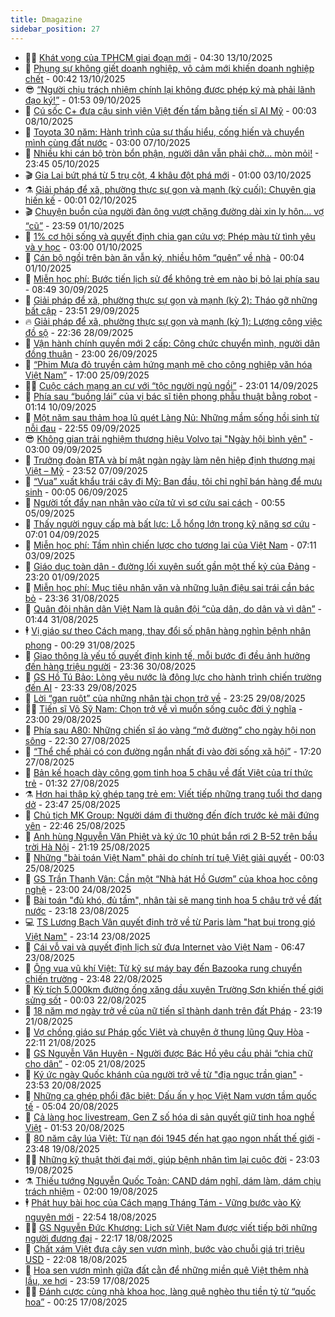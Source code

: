 ```yaml
---
title: Dmagazine
sidebar_position: 27
---
```


<!-- dantri-dmagazine:START -->
- 👨‍🏫 [Khát vọng của TPHCM giai đoạn mới](https://dantri.com.vn/thoi-su/khat-vong-cua-tphcm-giai-doan-moi-20251011135704438.htm) - 04:30 13/10/2025
- 🎡 [Phụng sự không giết doanh nghiệp, vô cảm mới khiến doanh nghiệp chết](https://dantri.com.vn/kinh-doanh/phung-su-khong-giet-doanh-nghiep-vo-cam-moi-khien-doanh-nghiep-chet-20251013055423123.htm) - 00:42 13/10/2025
- 😎 [“Người chịu trách nhiệm chính lại không được phép ký mà phải lãnh đạo ký!”](https://dantri.com.vn/noi-vu/nguoi-chiu-trach-nhiem-chinh-lai-khong-duoc-phep-ky-ma-phai-lanh-dao-ky-20251008231032965.htm) - 01:53 09/10/2025
- 🦍 [Cú sốc C+ đưa cậu sinh viên Việt đến tấm bằng tiến sĩ AI Mỹ](https://dantri.com.vn/khoa-hoc/cu-soc-c-dua-cau-sinh-vien-viet-den-tam-bang-tien-si-ai-my-20251006174751490.htm) - 00:03 08/10/2025
- 🦣 [Toyota 30 năm: Hành trình của sự thấu hiểu, cống hiến và chuyển mình cùng đất nước](https://dantri.com.vn/o-to-xe-may/toyota-30-nam-hanh-trinh-cua-su-thau-hieu-cong-hien-va-chuyen-minh-cung-dat-nuoc-20251006105643207.htm) - 03:00 07/10/2025
- 💼 [Nhiều khi cán bộ tròn bổn phận, người dân vẫn phải chờ... mòn mỏi!](https://dantri.com.vn/noi-vu/nhieu-khi-can-bo-tron-bon-phan-nguoi-dan-van-phai-cho-mon-moi-20251005215832777.htm) - 23:45 05/10/2025
- 🎬 [Gia Lai bứt phá từ 5 trụ cột, 4 khâu đột phá mới](https://dantri.com.vn/thoi-su/gia-lai-but-pha-tu-5-tru-cot-4-khau-dot-pha-moi-20251003175225791.htm) - 01:00 03/10/2025
- ⚗️ [Giải pháp để xã, phường thực sự gọn và mạnh &lpar;kỳ cuối&rpar;: Chuyên gia hiến kế](https://dantri.com.vn/thoi-su/giai-phap-de-xa-phuong-thuc-su-gon-va-manh-ky-cuoi-chuyen-gia-hien-ke-20250930100812514.htm) - 00:01 02/10/2025
- 🎬 [Chuyện buồn của người đàn ông vượt chặng đường dài xin ly hôn… vợ “cũ”](https://dantri.com.vn/noi-vu/chuyen-buon-cua-nguoi-dan-ong-vuot-chang-duong-dai-xin-ly-hon-vo-cu-20251001210855761.htm) - 23:59 01/10/2025
- 🤖 [1% cơ hội sống và quyết định chia gan cứu vợ: Phép màu từ tình yêu và y học](https://dantri.com.vn/suc-khoe/1-co-hoi-song-va-quyet-dinh-chia-gan-cuu-vo-phep-mau-tu-tinh-yeu-va-y-hoc-20251001092655201.htm) - 03:00 01/10/2025
- 🚦 [Cán bộ ngồi trên bàn ăn vẫn ký, nhiều hôm “quên” về nhà](https://dantri.com.vn/noi-vu/can-bo-ngoi-tren-ban-an-van-ky-nhieu-hom-quen-ve-nha-20250930220737338.htm) - 00:04 01/10/2025
- 🦏 [Miễn học phí: Bước tiến lịch sử để không trẻ em nào bị bỏ lại phía sau](https://dantri.com.vn/giao-duc/mien-hoc-phi-buoc-tien-lich-su-de-khong-tre-em-nao-bi-bo-lai-phia-sau-20251001005044398.htm) - 08:49 30/09/2025
- 🌁 [Giải pháp để xã, phường thực sự gọn và mạnh &lpar;kỳ 2&rpar;: Tháo gỡ những bất cập](https://dantri.com.vn/thoi-su/giai-phap-de-xa-phuong-thuc-su-gon-va-manh-ky-2-thao-go-nhung-bat-cap-20250929101407597.htm) - 23:51 29/09/2025
- 🔥 [Giải pháp để xã, phường thực sự gọn và mạnh &lpar;kỳ 1&rpar;: Lượng công việc đồ sộ](https://dantri.com.vn/thoi-su/giai-phap-de-xa-phuong-thuc-su-gon-va-manh-ky-1-luong-cong-viec-do-so-20250928103952089.htm) - 22:36 28/09/2025
- 🎊 [Vận hành chính quyền mới 2 cấp: Công chức chuyển mình, người dân đồng thuận](https://dantri.com.vn/noi-vu/van-hanh-chinh-quyen-moi-2-cap-cong-chuc-chuyen-minh-nguoi-dan-dong-thuan-20250926195158243.htm) - 23:00 26/09/2025
- 🐻 [“Phim Mưa đỏ truyền cảm hứng mạnh mẽ cho công nghiệp văn hóa Việt Nam”](https://dantri.com.vn/thoi-su/phim-mua-do-truyen-cam-hung-manh-me-cho-cong-nghiep-van-hoa-viet-nam-20250925223044538.htm) - 17:00 25/09/2025
- 👨‍🏫 [Cuộc cách mạng an cư với “tộc người ngủ ngồi”](https://dantri.com.vn/thoi-su/cuoc-cach-mang-an-cu-voi-toc-nguoi-ngu-ngoi-20250911145830899.htm) - 23:01 14/09/2025
- 🧰 [Phía sau “buồng lái” của vị bác sĩ tiên phong phẫu thuật bằng robot](https://dantri.com.vn/suc-khoe/phia-sau-buong-lai-cua-vi-bac-si-tien-phong-phau-thuat-bang-robot-20250908202149136.htm) - 01:14 10/09/2025
- 💯 [Một năm sau thảm họa lũ quét Làng Nủ: Những mầm sống hồi sinh từ nỗi đau](https://dantri.com.vn/thoi-su/mot-nam-sau-tham-hoa-lu-quet-lang-nu-nhung-mam-song-hoi-sinh-tu-noi-dau-20250908215817255.htm) - 22:55 09/09/2025
- 😎 [Không gian trải nghiệm thương hiệu Volvo tại &quot;Ngày hội bình yên&quot;](https://dantri.com.vn/o-to-xe-may/khong-gian-trai-nghiem-thuong-hieu-volvo-tai-ngay-hoi-binh-yen-20250909091624122.htm) - 03:00 09/09/2025
- 🤖 [Trưởng đoàn BTA và bí mật ngàn ngày làm nên hiệp định thương mại Việt – Mỹ](https://dantri.com.vn/kinh-doanh/truong-doan-bta-va-bi-mat-ngan-ngay-lam-nen-hiep-dinh-thuong-mai-viet-my-20250825225637734.htm) - 23:52 07/09/2025
- 🤔 [“Vua” xuất khẩu trái cây đi Mỹ: Ban đầu, tôi chỉ nghĩ bán hàng để mưu sinh](https://dantri.com.vn/kinh-doanh/vua-xuat-khau-trai-cay-di-my-ban-dau-toi-chi-nghi-ban-hang-de-muu-sinh-20250831081956193.htm) - 00:05 06/09/2025
- 💼 [Người tốt đẩy nạn nhân vào cửa tử vì sơ cứu sai cách](https://dantri.com.vn/suc-khoe/nguoi-tot-day-nan-nhan-vao-cua-tu-vi-so-cuu-sai-cach-20250811125432275.htm) - 00:55 05/09/2025
- 🎊 [Thấy người nguy cấp mà bất lực: Lỗ hổng lớn trong kỹ năng sơ cứu](https://dantri.com.vn/suc-khoe/thay-nguoi-nguy-cap-ma-bat-luc-lo-hong-lon-trong-ky-nang-so-cuu-20250811123314183.htm) - 07:01 04/09/2025
- 🦆 [Miễn học phí: Tầm nhìn chiến lược cho tương lai của Việt Nam](https://dantri.com.vn/giao-duc/mien-hoc-phi-tam-nhin-chien-luoc-cho-tuong-lai-cua-viet-nam-20251002055532045.htm) - 07:11 03/09/2025
- 🦒 [Giáo dục toàn dân - đường lối xuyên suốt gần một thế kỷ của Đảng](https://dantri.com.vn/giao-duc/giao-duc-toan-dan-duong-loi-xuyen-suot-gan-mot-the-ky-cua-dang-20251001002431755.htm) - 23:20 01/09/2025
- 👺 [Miễn học phí: Mục tiêu nhân văn và những luận điệu sai trái cần bác bỏ](https://dantri.com.vn/giao-duc/mien-hoc-phi-muc-tieu-nhan-van-va-nhung-luan-dieu-sai-trai-can-bac-bo-20250930224826469.htm) - 23:36 31/08/2025
- 🦍 [Quân đội nhân dân Việt Nam là quân đội “của dân, do dân và vì dân”](https://dantri.com.vn/thoi-su/quan-doi-nhan-dan-viet-nam-la-quan-doi-cua-dan-do-dan-va-vi-dan-20250830232314687.htm) - 01:44 31/08/2025
- 🕴 [Vị giáo sư theo Cách mạng, thay đổi số phận hàng nghìn bệnh nhân phong](https://dantri.com.vn/suc-khoe/vi-giao-su-theo-cach-mang-thay-doi-so-phan-hang-nghin-benh-nhan-phong-20250830203647811.htm) - 00:29 31/08/2025
- 🤖 [Giao thông là yếu tố quyết định kinh tế, mỗi bước đi đều ảnh hưởng đến hàng triệu người](https://dantri.com.vn/thoi-su/giao-thong-la-yeu-to-quyet-dinh-kinh-te-moi-buoc-di-deu-anh-huong-den-hang-trieu-nguoi-20250825214432029.htm) - 23:36 30/08/2025
- 🐲 [GS Hồ Tú Bảo: Lòng yêu nước là động lực cho hành trình chiến trường đến AI](https://dantri.com.vn/cong-nghe/gs-ho-tu-bao-long-yeu-nuoc-la-dong-luc-cho-hanh-trinh-chien-truong-den-ai-20250827174822675.htm) - 23:33 29/08/2025
- 🦏 [Lời “gan ruột” của những nhân tài chọn trở về](https://dantri.com.vn/khoa-hoc/loi-gan-ruot-cua-nhung-nhan-tai-chon-tro-ve-20250828225942356.htm) - 23:25 29/08/2025
- 🧑‍💻 [Tiến sĩ Võ Sỹ Nam: Chọn trở về vì muốn sống cuộc đời ý nghĩa](https://dantri.com.vn/giao-duc/tien-si-vo-sy-nam-chon-tro-ve-vi-muon-song-cuoc-doi-y-nghia-20250829144107139.htm) - 23:00 29/08/2025
- 👺 [Phía sau A80: Những chiến sĩ áo vàng “mở đường” cho ngày hội non sông](https://dantri.com.vn/thoi-su/phia-sau-a80-nhung-chien-si-ao-vang-mo-duong-cho-ngay-hoi-non-song-20250827172818609.htm) - 22:30 27/08/2025
- 🦆 [“Thể chế phải có con đường ngắn nhất đi vào đời sống xã hội”](https://dantri.com.vn/thoi-su/the-che-phai-co-con-duong-ngan-nhat-di-vao-doi-song-xa-hoi-20250827234830168.htm) - 17:20 27/08/2025
- 🐘 [Bản kế hoạch dày công gom tinh hoa 5 châu về đất Việt của trí thức trẻ](https://dantri.com.vn/khoa-hoc/ban-ke-hoach-day-cong-gom-tinh-hoa-5-chau-ve-dat-viet-cua-tri-thuc-tre-20250825173538692.htm) - 01:32 27/08/2025
- ⚗️ [Hơn hai thập kỷ ghép tạng trẻ em: Viết tiếp những trang tuổi thơ dang dở](https://dantri.com.vn/suc-khoe/hon-hai-thap-ky-ghep-tang-tre-em-viet-tiep-nhung-trang-tuoi-tho-dang-do-20250825170836595.htm) - 23:47 25/08/2025
- 🫶 [Chủ tịch MK Group: Người dám đi thường đến đích trước kẻ mãi đứng yên](https://dantri.com.vn/kinh-doanh/chu-tich-mk-group-nguoi-dam-di-thuong-den-dich-truoc-ke-mai-dung-yen-20250817171938482.htm) - 22:46 25/08/2025
- 🚀 [Anh hùng Nguyễn Văn Phiệt và ký ức 10 phút bắn rơi 2 B-52 trên bầu trời Hà Nội](https://dantri.com.vn/khoa-hoc/anh-hung-nguyen-van-phiet-va-ky-uc-10-phut-ban-roi-2-b-52-tren-bau-troi-ha-noi-20250825100908538.htm) - 21:19 25/08/2025
- 💼 [Những &quot;bài toán Việt Nam&quot; phải do chính trí tuệ Việt giải quyết](https://dantri.com.vn/khoa-hoc/nhung-bai-toan-viet-nam-phai-do-chinh-tri-tue-viet-giai-quyet-20250824155113063.htm) - 00:03 25/08/2025
- 🚀 [GS Trần Thanh Vân: Cần một “Nhà hát Hồ Gươm” của khoa học công nghệ](https://dantri.com.vn/giao-duc/gs-tran-thanh-van-can-mot-nha-hat-ho-guom-cua-khoa-hoc-cong-nghe-20250821201054333.htm) - 23:00 24/08/2025
- 🐻 [Bài toán &quot;đủ khó, đủ tầm&quot;, nhân tài sẽ mang tinh hoa 5 châu trở về đất nước](https://dantri.com.vn/khoa-hoc/bai-toan-du-kho-du-tam-nhan-tai-se-mang-tinh-hoa-5-chau-tro-ve-dat-nuoc-20250822180440055.htm) - 23:18 23/08/2025
- 💻 [TS Lương Bạch Vân quyết định trở về từ Paris làm &quot;hạt bụi trong gió Việt Nam&quot;](https://dantri.com.vn/thoi-su/ts-luong-bach-van-quyet-dinh-tro-ve-tu-paris-lam-hat-bui-trong-gio-viet-nam-20250817155248559.htm) - 23:14 23/08/2025
- 🎊 [Cái vỗ vai và quyết định lịch sử đưa Internet vào Việt Nam](https://dantri.com.vn/cong-nghe/cai-vo-vai-va-quyet-dinh-lich-su-dua-internet-vao-viet-nam-20250822223329027.htm) - 06:47 23/08/2025
- 🔭 [Ông vua vũ khí Việt: Từ kỹ sư máy bay đến Bazooka rung chuyển chiến trường](https://dantri.com.vn/khoa-hoc/ong-vua-vu-khi-viet-tu-ky-su-may-bay-den-bazooka-rung-chuyen-chien-truong-20250821170034476.htm) - 23:48 22/08/2025
- 🚀 [Kỳ tích 5.000km đường ống xăng dầu xuyên Trường Sơn khiến thế giới sửng sốt](https://dantri.com.vn/khoa-hoc/ky-tich-5000km-duong-ong-xang-dau-xuyen-truong-son-khien-the-gioi-sung-sot-20250821160809342.htm) - 00:03 22/08/2025
- 🦄 [18 năm mơ ngày trở về của nữ tiến sĩ thành danh trên đất Pháp](https://dantri.com.vn/thoi-su/18-nam-mo-ngay-tro-ve-cua-nu-tien-si-thanh-danh-tren-dat-phap-20250817150721834.htm) - 23:19 21/08/2025
- 🌊 [Vợ chồng giáo sư Pháp gốc Việt và chuyện ở thung lũng Quy Hòa](https://dantri.com.vn/khoa-hoc/vo-chong-giao-su-phap-goc-viet-va-chuyen-o-thung-lung-quy-hoa-20250814125811268.htm) - 22:11 21/08/2025
- 🐻 [GS Nguyễn Văn Huyên - Người được Bác Hồ yêu cầu phải “chia chữ cho dân”](https://dantri.com.vn/giao-duc/gs-nguyen-van-huyen-nguoi-duoc-bac-ho-yeu-cau-phai-chia-chu-cho-dan-20250821083143916.htm) - 02:05 21/08/2025
- 👺 [Ký ức ngày Quốc khánh của người trở về từ &quot;địa ngục trần gian&quot;](https://dantri.com.vn/thoi-su/ky-uc-ngay-quoc-khanh-cua-nguoi-tro-ve-tu-dia-nguc-tran-gian-20250820154956485.htm) - 23:53 20/08/2025
- 🫶 [Những ca ghép phổi đặc biệt: Dấu ấn y học Việt Nam vươn tầm quốc tế](https://dantri.com.vn/suc-khoe/nhung-ca-ghep-phoi-dac-biet-dau-an-y-hoc-viet-nam-vuon-tam-quoc-te-20250819165401518.htm) - 05:04 20/08/2025
- 💪 [Cả làng học livestream, Gen Z số hóa di sản quyết giữ tinh hoa nghề Việt](https://dantri.com.vn/cong-nghe/ca-lang-hoc-livestream-gen-z-so-hoa-di-san-quyet-giu-tinh-hoa-nghe-viet-20250818200530880.htm) - 01:53 20/08/2025
- 🌊 [80 năm cây lúa Việt: Từ nạn đói 1945 đến hạt gạo ngon nhất thế giới](https://dantri.com.vn/khoa-hoc/80-nam-cay-lua-viet-tu-nan-doi-1945-den-hat-gao-ngon-nhat-the-gioi-20250816132009491.htm) - 23:48 19/08/2025
- 🧑‍🏫 [Những kỹ thuật thời đại mới, giúp bệnh nhân tìm lại cuộc đời](https://dantri.com.vn/suc-khoe/nhung-ky-thuat-thoi-dai-moi-giup-benh-nhan-tim-lai-cuoc-doi-20250819221323064.htm) - 23:03 19/08/2025
- ⚗️ [Thiếu tướng Nguyễn Quốc Toản: CAND dám nghĩ, dám làm, dám chịu trách nhiệm](https://dantri.com.vn/thoi-su/thieu-tuong-nguyen-quoc-toan-cand-dam-nghi-dam-lam-dam-chiu-trach-nhiem-20250818212247373.htm) - 02:00 19/08/2025
- 🕴 [Phát huy bài học của Cách mạng Tháng Tám - Vững bước vào Kỷ nguyên mới](https://dantri.com.vn/thoi-su/phat-huy-bai-hoc-cua-cach-mang-thang-tam-vung-buoc-vao-ky-nguyen-moi-20250806104329705.htm) - 22:54 18/08/2025
- 🧑‍🏫 [GS Nguyễn Đức Khương: Lịch sử Việt Nam được viết tiếp bởi những người đương đại](https://dantri.com.vn/cong-nghe/gs-nguyen-duc-khuong-lich-su-viet-nam-duoc-viet-tiep-boi-nhung-nguoi-duong-dai-20250817100502925.htm) - 22:17 18/08/2025
- 🦄 [Chất xám Việt đưa cây sen vươn mình, bước vào chuỗi giá trị triệu USD](https://dantri.com.vn/khoa-hoc/chat-xam-viet-dua-cay-sen-vuon-minh-buoc-vao-chuoi-gia-tri-trieu-usd-20250817164052520.htm) - 22:08 18/08/2025
- 🧰 [Hoa sen vươn mình giữa đất cằn để những miền quê Việt thêm nhà lầu, xe hơi](https://dantri.com.vn/khoa-hoc/hoa-sen-vuon-minh-giua-dat-can-de-nhung-mien-que-viet-them-nha-lau-xe-hoi-20250813171126140.htm) - 23:59 17/08/2025
- 🧑‍💻 [Đánh cược cùng nhà khoa học, làng quê nghèo thu tiền tỷ từ “quốc hoa”](https://dantri.com.vn/khoa-hoc/danh-cuoc-cung-nha-khoa-hoc-lang-que-ngheo-thu-tien-ty-tu-quoc-hoa-20250812125812460.htm) - 00:25 17/08/2025<!-- dantri-dmagazine:END -->
